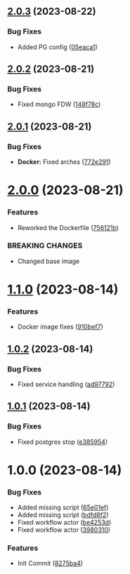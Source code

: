 ## [2.0.3](https://github.com/oblakstudio/timescaledb-mongo-mysql-fdw/compare/v2.0.2...v2.0.3) (2023-08-22)


### Bug Fixes

* Added PG config ([05eaca1](https://github.com/oblakstudio/timescaledb-mongo-mysql-fdw/commit/05eaca1b2b40a38d5cf588a2cd6c6aac8347fa93))

## [2.0.2](https://github.com/oblakstudio/timescaledb-mongo-mysql-fdw/compare/v2.0.1...v2.0.2) (2023-08-21)


### Bug Fixes

* Fixed mongo FDW ([148f78c](https://github.com/oblakstudio/timescaledb-mongo-mysql-fdw/commit/148f78c8e29f062d86703eb4341192a947c2a445))

## [2.0.1](https://github.com/oblakstudio/timescaledb-mongo-mysql-fdw/compare/v2.0.0...v2.0.1) (2023-08-21)


### Bug Fixes

* **Docker:** Fixed arches ([772e291](https://github.com/oblakstudio/timescaledb-mongo-mysql-fdw/commit/772e291871b4b945b9e9fe3533d1b26203493fbb))

# [2.0.0](https://github.com/oblakstudio/timescaledb-mongo-mysql-fdw/compare/v1.1.0...v2.0.0) (2023-08-21)


### Features

* Reworked the Dockerfile ([756121b](https://github.com/oblakstudio/timescaledb-mongo-mysql-fdw/commit/756121bc0e13adb8fef13ec9f158bbf4cf768ffd))


### BREAKING CHANGES

* Changed base image

# [1.1.0](https://github.com/oblakstudio/timescaledb-mongo-mysql-fdw/compare/v1.0.2...v1.1.0) (2023-08-14)


### Features

* Docker image fixes ([910bef7](https://github.com/oblakstudio/timescaledb-mongo-mysql-fdw/commit/910bef7c45d4b36392fdb9768c71b8bf1ac576f3))

## [1.0.2](https://github.com/oblakstudio/timescaledb-mongo-mysql-fdw/compare/v1.0.1...v1.0.2) (2023-08-14)


### Bug Fixes

* Fixed service handling ([ad97792](https://github.com/oblakstudio/timescaledb-mongo-mysql-fdw/commit/ad97792d2cfecb90374ad9717d7335221d5e88dc))

## [1.0.1](https://github.com/oblakstudio/timescaledb-mongo-mysql-fdw/compare/v1.0.0...v1.0.1) (2023-08-14)


### Bug Fixes

* Fixed postgres stop ([e385954](https://github.com/oblakstudio/timescaledb-mongo-mysql-fdw/commit/e385954f8a4e16ff67b3d313959ed21a0659e532))

# 1.0.0 (2023-08-14)


### Bug Fixes

* Added missing script ([65e01ef](https://github.com/oblakstudio/timescaledb-mongo-mysql-fdw/commit/65e01efffe1b8d613c5cbc1e99ad3f411dcc4f04))
* Added missing script ([bdfd8f2](https://github.com/oblakstudio/timescaledb-mongo-mysql-fdw/commit/bdfd8f22033dfeacc639c4badb6ed655e10e8cfc))
* Fixed workflow actor ([be4253d](https://github.com/oblakstudio/timescaledb-mongo-mysql-fdw/commit/be4253d95d6b680d1842bf3f3cd31c6befed64fa))
* Fixed workflow actor ([3980310](https://github.com/oblakstudio/timescaledb-mongo-mysql-fdw/commit/398031066efcbb20ef9797250e4c9a453e34f17a))


### Features

* Init Commit ([8275ba4](https://github.com/oblakstudio/timescaledb-mongo-mysql-fdw/commit/8275ba4e4462c869e724694200c8d46e0e43aa8b))
